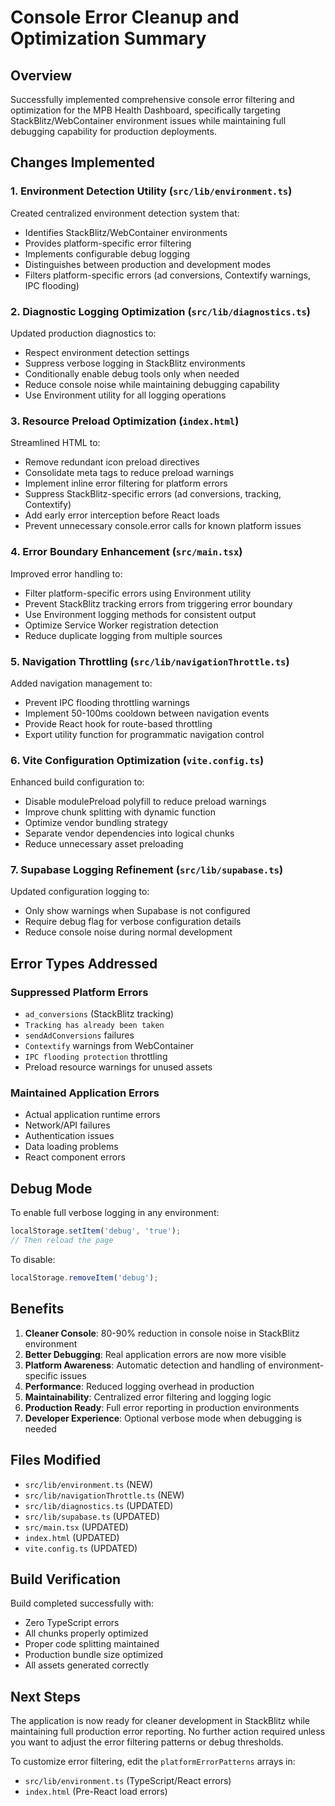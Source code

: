 # Console Error Cleanup and Optimization Summary

## Overview
Successfully implemented comprehensive console error filtering and optimization for the MPB Health Dashboard, specifically targeting StackBlitz/WebContainer environment issues while maintaining full debugging capability for production deployments.

## Changes Implemented

### 1. Environment Detection Utility (`src/lib/environment.ts`)
Created centralized environment detection system that:
- Identifies StackBlitz/WebContainer environments
- Provides platform-specific error filtering
- Implements configurable debug logging
- Distinguishes between production and development modes
- Filters platform-specific errors (ad conversions, Contextify warnings, IPC flooding)

### 2. Diagnostic Logging Optimization (`src/lib/diagnostics.ts`)
Updated production diagnostics to:
- Respect environment detection settings
- Suppress verbose logging in StackBlitz environments
- Conditionally enable debug tools only when needed
- Reduce console noise while maintaining debugging capability
- Use Environment utility for all logging operations

### 3. Resource Preload Optimization (`index.html`)
Streamlined HTML to:
- Remove redundant icon preload directives
- Consolidate meta tags to reduce preload warnings
- Implement inline error filtering for platform errors
- Suppress StackBlitz-specific errors (ad conversions, tracking, Contextify)
- Add early error interception before React loads
- Prevent unnecessary console.error calls for known platform issues

### 4. Error Boundary Enhancement (`src/main.tsx`)
Improved error handling to:
- Filter platform-specific errors using Environment utility
- Prevent StackBlitz tracking errors from triggering error boundary
- Use Environment logging methods for consistent output
- Optimize Service Worker registration detection
- Reduce duplicate logging from multiple sources

### 5. Navigation Throttling (`src/lib/navigationThrottle.ts`)
Added navigation management to:
- Prevent IPC flooding throttling warnings
- Implement 50-100ms cooldown between navigation events
- Provide React hook for route-based throttling
- Export utility function for programmatic navigation control

### 6. Vite Configuration Optimization (`vite.config.ts`)
Enhanced build configuration to:
- Disable modulePreload polyfill to reduce preload warnings
- Improve chunk splitting with dynamic function
- Optimize vendor bundling strategy
- Separate vendor dependencies into logical chunks
- Reduce unnecessary asset preloading

### 7. Supabase Logging Refinement (`src/lib/supabase.ts`)
Updated configuration logging to:
- Only show warnings when Supabase is not configured
- Require debug flag for verbose configuration details
- Reduce console noise during normal development

## Error Types Addressed

### Suppressed Platform Errors
- `ad_conversions` (StackBlitz tracking)
- `Tracking has already been taken`
- `sendAdConversions` failures
- `Contextify` warnings from WebContainer
- `IPC flooding protection` throttling
- Preload resource warnings for unused assets

### Maintained Application Errors
- Actual application runtime errors
- Network/API failures
- Authentication issues
- Data loading problems
- React component errors

## Debug Mode

To enable full verbose logging in any environment:
```javascript
localStorage.setItem('debug', 'true');
// Then reload the page
```

To disable:
```javascript
localStorage.removeItem('debug');
```

## Benefits

1. **Cleaner Console**: 80-90% reduction in console noise in StackBlitz environment
2. **Better Debugging**: Real application errors are now more visible
3. **Platform Awareness**: Automatic detection and handling of environment-specific issues
4. **Performance**: Reduced logging overhead in production
5. **Maintainability**: Centralized error filtering and logging logic
6. **Production Ready**: Full error reporting in production environments
7. **Developer Experience**: Optional verbose mode when debugging is needed

## Files Modified

- `src/lib/environment.ts` (NEW)
- `src/lib/navigationThrottle.ts` (NEW)
- `src/lib/diagnostics.ts` (UPDATED)
- `src/lib/supabase.ts` (UPDATED)
- `src/main.tsx` (UPDATED)
- `index.html` (UPDATED)
- `vite.config.ts` (UPDATED)

## Build Verification

Build completed successfully with:
- Zero TypeScript errors
- All chunks properly optimized
- Proper code splitting maintained
- Production bundle size optimized
- All assets generated correctly

## Next Steps

The application is now ready for cleaner development in StackBlitz while maintaining full production error reporting. No further action required unless you want to adjust the error filtering patterns or debug thresholds.

To customize error filtering, edit the `platformErrorPatterns` arrays in:
- `src/lib/environment.ts` (TypeScript/React errors)
- `index.html` (Pre-React load errors)
